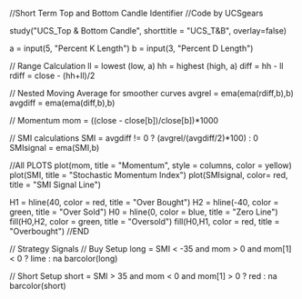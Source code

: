 //Short Term Top and Bottom Candle Identifier
//Code by UCSgears

study("UCS_Top & Bottom Candle", shorttitle = "UCS_T&B", overlay=false)

a = input(5, "Percent K Length")
b = input(3, "Percent D Length")

// Range Calculation
ll = lowest (low, a)
hh = highest (high, a)
diff = hh - ll
rdiff = close - (hh+ll)/2

// Nested Moving Average for smoother curves
avgrel = ema(ema(rdiff,b),b)
avgdiff = ema(ema(diff,b),b)

// Momentum
mom = ((close - close[b])/close[b])*1000


// SMI calculations
SMI = avgdiff != 0 ? (avgrel/(avgdiff/2)*100) : 0
SMIsignal = ema(SMI,b)

//All PLOTS
plot(mom, title = "Momentum", style = columns, color = yellow)
plot(SMI, title = "Stochastic Momentum Index")
plot(SMIsignal, color= red, title = "SMI Signal Line")

H1 = hline(40, color = red, title = "Over Bought")
H2 = hline(-40, color = green, title = "Over Sold")
H0 = hline(0, color = blue, title = "Zero Line")
fill(H0,H2, color = green, title = "Oversold")
fill(H0,H1, color = red, title = "Overbought")
//END

// Strategy Signals 
// Buy Setup
long = SMI < -35  and mom > 0 and mom[1] < 0 ? lime : na
barcolor(long)

// Short Setup
short = SMI > 35  and mom < 0 and mom[1] > 0 ? red : na
barcolor(short)

